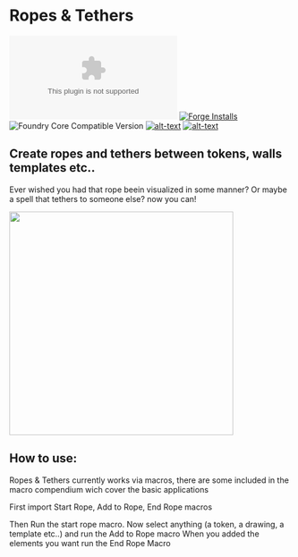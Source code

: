 # Ropes & Tethers

![Latest Release Download Count](https://img.shields.io/github/downloads/theripper93/Splatter/latest/module.zip?color=2b82fc&label=DOWNLOADS&style=for-the-badge) [![Forge Installs](https://img.shields.io/badge/dynamic/json?label=Forge%20Installs&query=package.installs&suffix=%25&url=https%3A%2F%2Fforge-vtt.com%2Fapi%2Fbazaar%2Fpackage%2Fsplatter&colorB=03ff1c&style=for-the-badge)](https://forge-vtt.com/bazaar#package=splatter) ![Foundry Core Compatible Version](https://img.shields.io/badge/dynamic/json.svg?url=https%3A%2F%2Fraw.githubusercontent.com%2Ftheripper93%2FSplatter%2Fmain%2Fmodule.json&label=Foundry%20Version&query=$.compatibleCoreVersion&colorB=orange&style=for-the-badge) [![alt-text](https://img.shields.io/badge/-Patreon-%23ff424d?style=for-the-badge)](https://www.patreon.com/theripper93) [![alt-text](https://img.shields.io/badge/-Discord-%235662f6?style=for-the-badge)](https://discord.gg/F53gBjR97G)



## Create ropes and tethers between tokens, walls templates etc..
Ever wished you had that rope beein visualized in some manner? Or maybe a spell that tethers to someone else? now you can!

<img src="https://github.com/theripper93/ropes/raw/master/ropesdemo.gif" width="400">

## How to use:

Ropes & Tethers currently works via macros, there are some included in the macro compendium wich cover the basic applications

First import Start Rope, Add to Rope, End Rope macros

Then Run the start rope macro.
Now select anything (a token, a drawing, a template etc..) and run the Add to Rope macro
When you added the elements you want run the End Rope Macro



